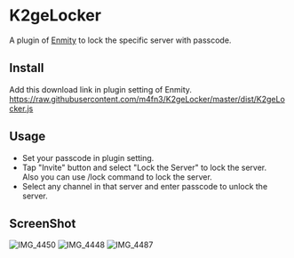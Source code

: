 # K2geLocker
A plugin of [Enmity](https://enmity.app/) to lock the specific server with passcode.

## Install
Add this download link in plugin setting of Enmity.
https://raw.githubusercontent.com/m4fn3/K2geLocker/master/dist/K2geLocker.js

## Usage
- Set your passcode in plugin setting.
- Tap "Invite" button and select "Lock the Server" to lock the server.<br>Also you can use /lock command to lock the server.
- Select any channel in that server and enter passcode to unlock the server.

## ScreenShot
![IMG_4450](https://user-images.githubusercontent.com/43488869/207329777-3f80f08d-3ebc-4c13-9ddd-24739063219e.png)
![IMG_4448](https://user-images.githubusercontent.com/43488869/206190833-b6efd2fb-4399-4127-89bd-b23a29cfcfe5.png)
![IMG_4487](https://user-images.githubusercontent.com/43488869/207325951-55e979e3-0698-4d5e-a086-6f28586babee.png)
